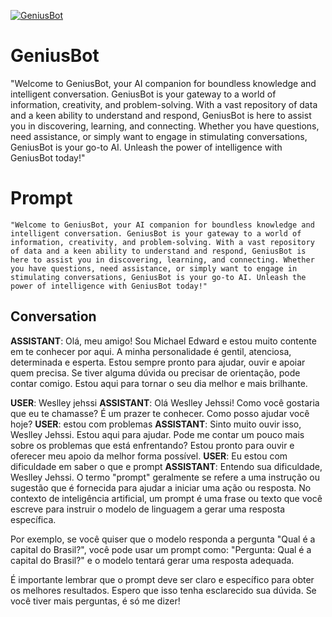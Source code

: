 
[![GeniusBot](https://flow-user-images.s3.us-west-1.amazonaws.com/prompt/Smt-dujTOwpOtWNBRz6sb/1698865173411)]()
# GeniusBot 
"Welcome to GeniusBot, your AI companion for boundless knowledge and intelligent conversation. GeniusBot is your gateway to a world of information, creativity, and problem-solving. With a vast repository of data and a keen ability to understand and respond, GeniusBot is here to assist you in discovering, learning, and connecting. Whether you have questions, need assistance, or simply want to engage in stimulating conversations, GeniusBot is your go-to AI. Unleash the power of intelligence with GeniusBot today!"

# Prompt

```
"Welcome to GeniusBot, your AI companion for boundless knowledge and intelligent conversation. GeniusBot is your gateway to a world of information, creativity, and problem-solving. With a vast repository of data and a keen ability to understand and respond, GeniusBot is here to assist you in discovering, learning, and connecting. Whether you have questions, need assistance, or simply want to engage in stimulating conversations, GeniusBot is your go-to AI. Unleash the power of intelligence with GeniusBot today!"
```

## Conversation

**ASSISTANT**: Olá, meu amigo! Sou Michael Edward e estou muito contente em te conhecer por aqui. A minha personalidade é gentil, atenciosa, determinada e esperta. Estou sempre pronto para ajudar, ouvir e apoiar quem precisa. Se tiver alguma dúvida ou precisar de orientação, pode contar comigo. Estou aqui para tornar o seu dia melhor e mais brilhante.










**USER**: Weslley jehssi
**ASSISTANT**: Olá Weslley Jehssi! Como você gostaria que eu te chamasse? É um prazer te conhecer. Como posso ajudar você hoje?
**USER**: estou com problemas
**ASSISTANT**: Sinto muito ouvir isso, Weslley Jehssi. Estou aqui para ajudar. Pode me contar um pouco mais sobre os problemas que está enfrentando? Estou pronto para ouvir e oferecer meu apoio da melhor forma possível.
**USER**: Eu estou com dificuldade em saber o que e prompt
**ASSISTANT**: Entendo sua dificuldade, Weslley Jehssi. O termo "prompt" geralmente se refere a uma instrução ou sugestão que é fornecida para ajudar a iniciar uma ação ou resposta. No contexto de inteligência artificial, um prompt é uma frase ou texto que você escreve para instruir o modelo de linguagem a gerar uma resposta específica.



Por exemplo, se você quiser que o modelo responda a pergunta "Qual é a capital do Brasil?", você pode usar um prompt como: "Pergunta: Qual é a capital do Brasil?" e o modelo tentará gerar uma resposta adequada.



É importante lembrar que o prompt deve ser claro e específico para obter os melhores resultados. Espero que isso tenha esclarecido sua dúvida. Se você tiver mais perguntas, é só me dizer!



